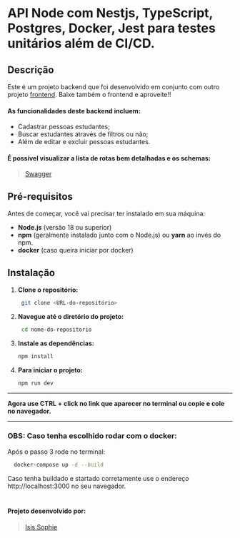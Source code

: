 # API Node com Nestjs, TypeScript, Postgres, Docker, Jest para testes unitários além de CI/CD.

## Descrição

Este é um projeto backend que foi desenvolvido em conjunto com outro projeto [frontend](https://github.com/sophiesantana/react-students). Baixe também o frontend e aproveite!!

#### As funcionalidades deste backend incluem:
- Cadastrar pessoas estudantes;
- Buscar estudantes através de filtros ou não;
- Além de editar e excluir pessoas estudantes.

#### É possível visualizar a lista de rotas bem detalhadas e os schemas:
> [Swagger](http://localhost:3000/swagger)

## Pré-requisitos

Antes de começar, você vai precisar ter instalado em sua máquina:

- **Node.js** (versão 18 ou superior)
- **npm** (geralmente instalado junto com o Node.js) ou **yarn** ao invés do npm.
- **docker** (caso queira iniciar por docker)

## Instalação

1. **Clone o repositório:**

   ```bash
    git clone <URL-do-repositório>

2. **Navegue até o diretório do projeto:**
   ```bash
    cd nome-do-repositorio

3. **Instale as dependências:**
    ```bash
    npm install

4. **Para iniciar o projeto:**
    ```bash
    npm run dev
---

**Agora use CTRL + click no link que aparecer no terminal ou copie e cole no navegador.**

---

### OBS: **Caso tenha escolhido rodar com o docker:**
  Após o passo 3 rode no terminal:
  ```bash
    docker-compose up -d --build
  ```
Caso tenha buildado e startado corretamente use o endereço http://localhost:3000 no seu navegador.

#

#### Projeto desenvolvido por:
> [Isis Sophie](https://www.linkedin.com/in/sophiesantana/)
